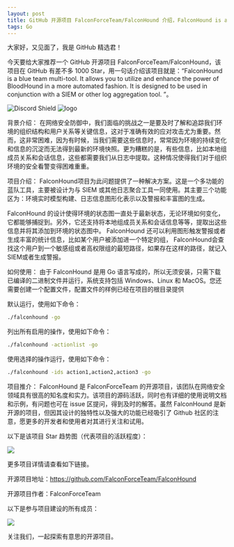 ```yaml
---
layout: post
title: GitHub 开源项目 FalconForceTeam/FalconHound 介绍，FalconHound is a blue team multi-tool. It allows you to utilize and enhance the power of BloodHound in a more automated fashion. It is designed to be used in conjunction with a SIEM or other log aggregation tool. 
tags: Go
---
```


大家好，又见面了，我是 GitHub 精选君！

今天要给大家推荐一个 GitHub 开源项目 FalconForceTeam/FalconHound，该项目在 GitHub 有差不多 1000 Star，用一句话介绍该项目就是：“FalconHound is a blue team multi-tool. It allows you to utilize and enhance the power of BloodHound in a more automated fashion. It is designed to be used in conjunction with a SIEM or other log aggregation tool. ”。


![Discord Shield](https://discordapp.com/api/guilds/715302469751668787/widget.png?style=shield)
![logo](https://raw.githubusercontent.com/FalconForceTeam/FalconHound/master/docs/falconhound-logo.png)



背景介绍：
在网络安全防御中，我们面临的挑战之一是要及时了解和追踪我们环境的组织结构和用户关系等关键信息，这对于准确有效的应对攻击尤为重要。然而，这非常困难，因为有时候，当我们需要这些信息时，常常因为环境的持续变化和信息的沉淀而无法得到最新的环境快照。更为糟糕的是，有些信息，比如本地组成员关系和会话信息，这些都需要我们从日志中提取。这种情况使得我们对于组织环境的安全看警变得困难重重。

项目介绍：
FalconHound项目为此问题提供了一种解决方案。这是一个多功能的蓝队工具，主要被设计为与 SIEM 或其​他日志聚合工具一同使用。其主要三个功能区为：环境实时模型构建、日志信息图形化表示以及警报和丰富图的生成。 

FalconHound 的设计使得环境的状态图一直处于最新状态，无论环境如何变化，它都能够捕捉到。另外，它还支持将本地组成员关系和会话信息等等，提取出这些信息并将其添加到环境的状态图中。 F​alconHound 还可以利用图形触发警报或者生成丰富的统计信息，比如某个用户被添加进一个特定的组， FalconHound会查找这个用户到一个敏感组或者高权限组的最短路径，如果存在这样的路径，就记入SIEM或者生成警报。

如何使用：
由于 FalconHound 是用 Go 语言写成的，所以无须安装，只需下载已编译的二进制文件并运行，系统支持包括 Windows、Linux 和 MacOS。您还需要创建一个配置文件，配置文件的样例已经在项目的根目录提供 

默认运行，使用如下命令：
```bash
./falconhound -go
```
列出所有启用的操作，使用如下命令：
```bash
./falconhound -actionlist -go
```
使用选择的操作运行，使用如下命令：
```bash
./falconhound -ids action1,action2,action3 -go
```
项目推介：
FalconHound 是 FalconForceTeam 的开源项目，该团队在网络安全领域具有很高的知名度和实力。该项目的源码活跃，同时也有详细的使用说明文档和示例，有问题也可在 issue 区提问，得到及时的解答。虽然 FalconHound 是新开源的项目，但因其设计的独特性以及强大的功能已经吸引了 Github 社区的注意，愿更多的开发者和使用者对其进行关注和试用。


以下是该项目 Star 趋势图（代表项目的活跃程度）：

![](https://api.star-history.com/svg?repos=FalconForceTeam/FalconHound&type=Timeline)

更多项目详情请查看如下链接。

开源项目地址：https://github.com/FalconForceTeam/FalconHound 

开源项目作者：FalconForceTeam

以下是参与项目建设的所有成员：

![](https://contrib.rocks/image?repo=FalconForceTeam/FalconHound)

关注我们，一起探索有意思的开源项目。


